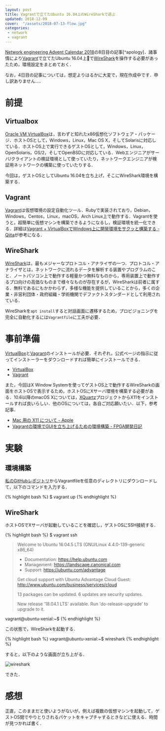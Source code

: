 ```yaml
---
layout: post
title: Vagrantで立てたUbuntu 16.04上のWireSharkで遊ぶ
updated: 2018-12-09
cover:  "/assets/2018-07-13-flow.jpg"
categories:
 - network
 - vagrant
---
```


[Network engineering Advent Calendar 2018](https://qiita.com/advent-calendar/2018/network-engineering)の8日目の記事[^apology]．諸事情により[Vagrant](https://www.vagrantup.com/)で立てたUbuntu 16.04上で[WireShark](https://www.wireshark.org/)を操作する必要があったため，環境設定をまとめておく．

なお，4日目の記事については，想定よりはるかに大変で，現在作成中です．申し訳ありません…．

# 前提

## Virtualbox

[Oracle VM VirtualBox](https://www.virtualbox.org/)は，言わずと知れたx86仮想化ソフトウェア・パッケージ．ホストOSとして，Windows，Linux，Mac OS X，そしてSolarisに対応している．ホストOS上で実行できるゲストOSとして，Windows，Linux，OpenSolaris，OS/2，そしてOpenBSDに対応している．Webエンジニアがサーバ/クライアントの検証環境として使っていたり，ネットワークエンジニアが検証用ネットワークの構築に使っていたりする．

今回は，ゲストOSとしてUbuntu 16.04を立ち上げ，そこにWireShark環境を構築する．

## Vagrant

[Vagrant](https://www.vagrantup.com/)は仮想環境の設定自動化ツール．Rubyで実装されており，Debian，Windows，Centos，Linux，macOS，Arch Linux上で動作する．Vagrantを使うと，超簡単に仮想マシンを構築できるようになるし，検証環境を統一化できる．詳細は[Vagrant + VirtualBoxでWindows上に開発環境をサクッと構築する - Qiita](https://qiita.com/ozawan/items/160728f7c6b10c73b97e)が参考になる．

## WireShark

[WireShark](https://www.wireshark.org/)は，最もメジャーなプロトコル・アナライザの一つ．プロトコル・アナライザとは，ネットワークに流れるデータを解析する装置やプログラムのこと．ノートパソコン上で動作する軽量かつ無料なものから，専用装置上で動作するプロ向けの高価なものまで様々なものが存在するが，WireSharkは前者に属する．無料であるにもかかわらず，多様な機能を提供していることから，多くの企業・非営利団体・政府組織・学術機関でデファクトスタンダードとして利用されている．

WireSharkを`apt install`すると対話画面に遷移するため，プロビジョニングを完全に自動化するには`Vagrantfile`に工夫が必要．

# 事前準備

[VirtualBox](https://www.virtualbox.org/)と[Vagrant](https://www.vagrantup.com/)のインストールが必要．それぞれ，公式ページの指示に従ってインストーラーをダウンロードすれば簡単にインストールできる．

- [VirtualBox](https://www.virtualbox.org/)
- [Vagrant](https://www.vagrantup.com/)

また，今回はX Window Systemを使ってゲストOS上で動作するWireSharkの画面をホストOSで表示するため，ホストOSにXサーバ環境を構築する必要がある．10.6以降のmacOS Xについては，[XQuartz](https://www.xquartz.org/)プロジェクトからX11をインストールすれば良いらしい．他のOSについては，各自ご対応願いたい．以下，参考記事．

- [Mac 用の X11 について - Apple](https://support.apple.com/ja-jp/HT201341)
- [Vagrantの環境でGUIを立ち上げるための環境構築 - FPGA開発日記](http://msyksphinz.hatenablog.com/entry/2015/11/24/020000)

# 実験

## 環境構築

[私のGitHubレポジトリ](https://github.com/haltaro/wireshark-vagrant)からVagrantfileを任意のディレクトリにダウンロードして，以下のコマンドを入力する．

{% highlight bash %}
$ vagrant up
{% endhighlight %}

## WireShark

ホストOSでXサーバが起動していることを確認し，ゲストOSにSSH接続する．

{% highlight bash %}
$ vagrant ssh
> Welcome to Ubuntu 16.04.5 LTS (GNU/Linux 4.4.0-139-generic x86_64)
>
>  * Documentation:  https://help.ubuntu.com
>  * Management:     https://landscape.canonical.com
>  * Support:        https://ubuntu.com/advantage
>
>   Get cloud support with Ubuntu Advantage Cloud Guest:
>     http://www.ubuntu.com/business/services/cloud
>
> 13 packages can be updated.
> 6 updates are security updates.
>
> New release '18.04.1 LTS' available.
> Run 'do-release-upgrade' to upgrade to it.
>
>
vagrant@ubuntu-xenial:~$
{% endhighlight %}

この状態で，WireSharkを起動する．

{% highlight bash %}
vagrant@ubuntu-xenial:~$ wireshark
{% endhighlight %}

すると，以下のような画面が立ち上がる．

![wireshark]({{site.baseurl}}/assets/2018-12-09-wireshark.png)

できた．

# 感想

正直，このままだと使いようがないが，例えば複数の仮想マシンを起動して，ゲストOS間でやりとりされるパケットをキャプチャするときなどに使える．時間が見つかれば書く．
